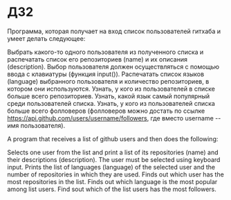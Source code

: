 # ДЗ2
Программа, которая получает на вход список пользователей гитхаба и умеет делать следующее:

Выбрать какого-то одного пользователя из полученного списка и распечатать список его репозиториев (name) и их описания (description). Выбор пользователя должен осуществляться с помощью ввода с клавиатуры (функция input()).
Распечатать список языков (language) выбранного пользователя и количество репозиториев, в котором они используются.
Узнать, у кого из пользователей в списке больше всего репозиториев.
Узнать, какой язык самый популярный среди пользователей списка.
Узнать, у кого из пользователей списка больше всего фолловеров (фолловеров можно достать по ссылке https://api.github.com/users/username/followers, где вместо username -- имя пользователя).


A program that receives a list of github users and then does the following:

Selects one user from the list and print a list of its repositories (name) and their descriptions (description). The user must be selected using keyboard input.
Prints the list of languages (language) of the selected user and the number of repositories in which they are used.
Finds out which user has the most repositories in the list.
Finds out which language is the most popular among list users.
Find sout which of the list users has the most followers.
